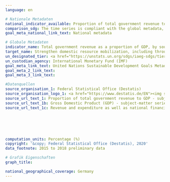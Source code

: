 ```yaml
---
language: en

# Nationale Metadaten
national_indicator_available: Proportion of total government revenue to GDP
comparison_sdg: The time series is compliant with the global metadata, but is based on the European System of Accounts (ESA 2010) and not the Government Finance Statistics Manual 2014.
goal_meta_national_link_text: National metadata

# Globale Metadaten
indicator_name: Total government revenue as a proportion of GDP, by source
target_name: Strengthen domestic resource mobilization, including through international support to developing countries, to improve domestic capacity for tax and other revenue collection
un_designated_tier: <a href="https://unstats.un.org/sdgs/iaeg-sdgs/tier-classification/" title="Click here for more information on the UN tier classification.">Tier I</a>
un_custodian_agency: International Monetary Fund (IMF)
goal_meta_link_text: United Nations Sustainable Development Goals Metadata
goal_meta_2_link_text: 
goal_meta_3_link_text: 

#Datenquellen
source_organisation_1: Federal Statistical Office (Destatis)
source_organisation_logo_1: <a href="https://www.destatis.de/EN"><img src="https://g205sdgs.github.io/sdg-indicators/public/OrgImgEn/destatis.png" alt="Logo destatis" style="height:60px; width:148px" /></a>
source_url_text_1: Proportion of total government revenue to GDP - subject-matter series 18, series 1.4 – 2017, tabelle 2.1.12 (only available in German)
source_url_text_1b: Gross Domestic Product (GDP) - subject-matter series 18, series 1.4 – 2017
source_url_text_1c: Revenue and expenditure as well as national financial balance - subject-matter series 18, series 1.4 – 2017






computation_units: Percentage (%)
copyright: '&copy; Federal Statistical Office (Destatis), 2020'
data_footnote: 2015 to 2018 preliminary data

# Grafik Eigenschaften
graph_title: 

national_geographical_coverage: Germany
---
```


<span></span>